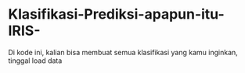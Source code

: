 # Klasifikasi-Prediksi-apapun-itu-IRIS-
Di kode ini, kalian bisa membuat semua klasifikasi yang kamu inginkan, tinggal load data
